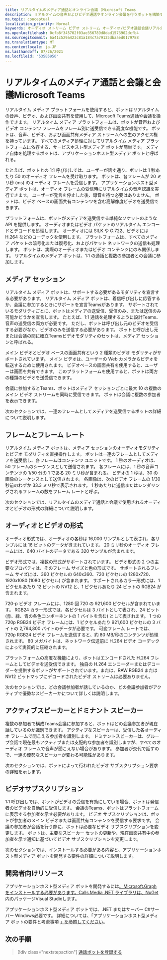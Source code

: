 ```yaml
---
title: リアルタイムのメディア通話とオンライン会議 (Microsoft Teams
description: リアルタイムの音声およびビデオ通話やオンライン会議を行うボットを構築する上での重要な概念を理解します。
ms.topic: conceptual
localization_priority: Normal
keywords: オーディオ ストリーム ビデオ ストリーム オーディオ/ビデオ通話会議リアルタイム メディア アプリケーションホスト型メディア サービスホスト型メディア
ms.openlocfilehash: 0cfb8f345702f03ae356789d8dad1573902dcfb4
ms.sourcegitcommit: 6a41c529a423c81a184c7a79125dbaaed0179788
ms.translationtype: MT
ms.contentlocale: ja-JP
ms.lasthandoff: 07/26/2021
ms.locfileid: "53585950"
---
```

# <a name="real-time-media-calls-and-meetings-with-microsoft-teams"></a>リアルタイムのメディア通話と会議と会議Microsoft Teams

リアルタイム メディア プラットフォームを使用すると、ボットはリアルタイムの音声、ビデオ、および画面共有を使用して、Microsoft Teams通話や会議を操作できます。 リアルタイム メディア プラットフォームは、ボットが音声およびビデオ コンテンツ フレームをフレーム別に送受信できる高度な機能です。 ボットは、音声、ビデオ、および画面共有メディア ストリームへの生のアクセス権を持っています。 すべてのメディア処理に対してリアルタイム メディア プラットフォームに依存する、サービスホスト型メディア ボットが簡単です。 メディア自体を処理するボットは、アプリケーションホスト型メディア ボットと呼ばれる。

たとえば、ボットとの 1:1 呼び出しでは、ユーザーが話す通り、ボットは 1 秒あたり 50 のオーディオ フレームを受け取ります。 ボットは、各フレームが 20 ミリ秒 (ms) のオーディオ フレームを受信します。 アプリケーションホスト型メディア ボットは、オーディオ フレームの受信時にリアルタイムの音声認識を実行できます。 ユーザーが発言を停止した後、録音を待つ必要はありません。 ボットは、ビデオ ベースの画面共有コンテンツを含む高解像度ビデオを送受信できます。

プラットフォームは、ボットがメディアを送受信する単純なソケットのような API を提供します。 オーディオまたはビデオ パケットのリアルタイム エンコードとデコードを処理します。 オーディオには SILK や G.722、ビデオには H.264 などのコーデックを使用します。 プラットフォームは、すべてのメディア パケットの暗号化または復号化、およびパケット ネットワークの送信も処理します。 ボットは、実際のオーディオまたはビデオ コンテンツにのみ関係します。 リアルタイムのメディア ボットは、1:1 の通話と複数の参加者との会議に参加します。

## <a name="media-session"></a>メディア セッション

リアルタイム メディア ボットは、サポートする必要があるモダリティを宣言する必要があります。 リアルタイム メディア ボットは、着信呼び出しに応答するか、会議に参加するときにサポートを宣言Teamsがあります。 サポートされているモダリティごとに、ボットはメディアの送受信、受信のみ、または送信のみ可能かどうかを宣言します。 たとえば、1:1 通話を処理するように設計Teams、音声の送受信の両方が必要です。 ただし、ボットは呼び出し元のビデオを受信する必要がなか、ビデオのみを送信する必要があります。 ボットと呼び出し元または会議の間に確立Teamsビデオモダリティのセットは、メディア セッションと呼ばれる。

メイン ビデオとビデオ ベースの画面共有という 2 種類のビデオ モダリティがサポートされています。 メイン ビデオは、ユーザーの Web カメラからビデオを転送するために使用されます。 ビデオベースの画面共有を使用すると、ユーザーは画面を共有できます。 このプラットフォームを使用すると、ボットは両方の種類のビデオを送受信できます。

会議に参加するとTeams、ボットはメディア セッションごとに最大 10 の複数のメイン ビデオ ストリームを同時に受信できます。 ボットは会議に複数の参加者を表示できます。

次のセクションでは、一連のフレームとしてメディアを送受信するボットの詳細について説明します。

## <a name="frames-and-frame-rate"></a>フレームとフレーム レート

リアルタイム メディア ボットは、メディア セッションのオーディオモダリティとビデオ モダリティを直接操作します。 ボットは一連のフレームとしてメディアを送受信し、各フレームはコンテンツ ユニットです。 1 秒のオーディオは、50 フレームのシーケンスとして送信されます。 各フレームには、1 秒の音声コンテンツの 1/50 分の 1 である 20 ミリ秒が含まれる。 ビデオの 1 秒は、30 の画像のシーケンスとして送信されます。 各画像は、次のビデオ フレームの 1/30 秒前のわずか 33.3 ミリ秒で表示されます。 1 秒あたりに送信またはレンダリングされるフレームの数をフレーム レートと呼ぶ。

次のセクションでは、リアルタイムのメディア通話と会議で使用されるオーディオとビデオの形式の詳細について説明します。

## <a name="audio-and-video-format"></a>オーディオとビデオの形式

オーディオ形式では、オーディオの各秒は 16,000 サンプルとして表され、各サンプルには 16 ビットのデータが含まれています。 20 ミリ秒のオーディオ フレームには、640 バイトのデータである 320 サンプルが含まれます。

ビデオ形式では、複数の形式がサポートされています。 ビデオ形式の 2 つの主要なプロパティは、そのフレーム サイズと色の形式です。 サポートされるフレーム サイズには、360 ピクセルの 640x360、720 ピクセルの 1280x720、1920x1080 (1080 ピクセル) が含まれます。 サポートされるカラー形式には、1 ピクセルあたり 12 ビットの NV12 と、1 ピクセルあたり 24 ビットの RGB24 が含まれます。

720-p ビデオ フレームには、1280 回 720 の 921,600 ピクセルが含まれています。 RGB24 カラー形式では、各ピクセルは 3 バイトとして表され、24 ビット (赤、緑、青の各色コンポーネントの 1 バイトを含む) として表されます。 1 つの 720p RGB24 ビデオ フレームには、1 ピクセルあたり 921,600 ピクセルの 3 バイトの 2,764,800 バイトのデータが必要です。 可変フレーム レートでは、720p RGB24 ビデオ フレームを送信すると、約 80 MB/秒のコンテンツが処理されます。 80 メガバイトは、ネットワーク伝送前に H.264 ビデオ コーデックによって実質的に圧縮されます。

プラットフォームの高度な機能により、ボットはエンコードされた H.264 フレームとしてビデオを送受信できます。 独自の H.264 エンコーダーまたはデコーダーを提供するボットがサポートされています。または、RAW RGB24 または NV12 ビットマップにデコードされたビデオ ストリームは必要ありません。

次のセクションでは、どの会議参加者が話しているのか、どの会議参加者がアクティブで優勢なスピーカーかについて詳しくは説明します。

## <a name="active-and-dominant-speakers"></a>アクティブスピーカーとドミナント スピーカー

複数の参加者で構成Teams会議に参加すると、ボットはどの会議参加者が現在話しているのか識別できます。 アクティブなスピーカーは、受信した各オーディオ フレームで聞こえる参加者を識別します。 ドミナントスピーカーは、グループ会話で現在最もアクティブまたは支配的な参加者を識別しますが、すべてのオーディオ フレームで音声が聞こえない場合があります。 参加者が交代で話すので、一連の優勢なスピーカーが変わる可能性があります。

次のセクションでは、ボットによって行われたビデオ サブスクリプション要求の詳細を示します。

## <a name="video-subscription"></a>ビデオサブスクリプション

1:1 呼び出しでは、ボットがビデオの受信を有効にしている場合、ボットは発信者のビデオを自動的に受信します。 会議のTeams、ボットはプラットフォームに表示する参加者を示す必要があります。 ビデオ サブスクリプションは、ボットが参加者のメイン ビデオまたは画面共有コンテンツを受信する要求です。 会議の参加者が会話を行う際に、ボットは必要なビデオ サブスクリプションを変更します。 ボットは、主要なスピーカー セットの更新や、現在画面共有中の参加者を示す通知に基づいてビデオ サブスクリプションを変更します。

次のセクションでは、インストールする必要がある内容と、アプリケーションホスト型メディア ボットを開発する要件の詳細について説明します。

## <a name="developer-resources"></a>開発者向けリソース

アプリケーションホスト型メディア ボットを開発するには[、Microsoft.Graph をインストールする必要があります。Calls.Media .NET ライブラリは、NuGet](https://www.nuget.org/packages/Microsoft.Graph.Communications.Calls.Media/)内のパッケージVisual Studioします。

アプリケーションホスト型メディア ボットでは、.NET またはサーバー C#サーバー Windows必要です。 詳細については、「アプリケーションホスト型メディア ボットの要件と考慮事項 [」を参照してください](requirements-considerations-application-hosted-media-bots.md#c-or-net-and-windows-server-for-development)。

## <a name="next-step"></a>次の手順

> [!div class="nextstepaction"]
> [通話ボットを登録する](~/bots/calls-and-meetings/registering-calling-bot.md)
